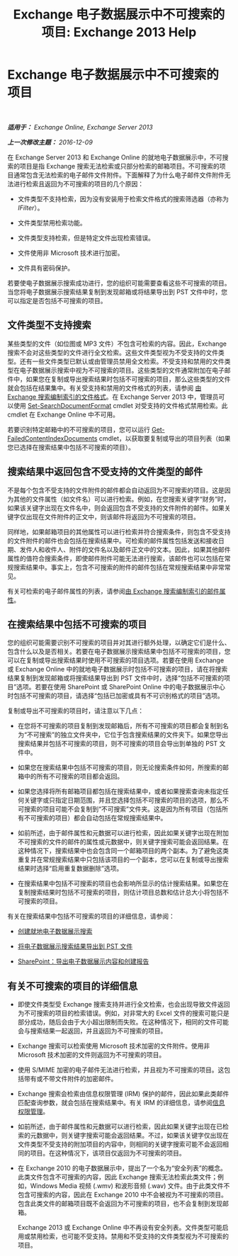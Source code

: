 ﻿---
title: 'Exchange 电子数据展示中不可搜索的项目: Exchange 2013 Help'
TOCTitle: Exchange 电子数据展示中不可搜索的项目
ms:assetid: 32550081-9af9-474b-ae7b-28f1e68cad41
ms:mtpsurl: https://technet.microsoft.com/zh-cn/library/Dn602498(v=EXCHG.150)
ms:contentKeyID: 61071991
ms.date: 01/11/2018
mtps_version: v=EXCHG.150
ms.translationtype: HT
---

# Exchange 电子数据展示中不可搜索的项目

 

_**适用于：** Exchange Online, Exchange Server 2013_

_**上一次修改主题：** 2016-12-09_

在 Exchange Server 2013 和 Exchange Online 的就地电子数据展示中，不可搜索的项目是指 Exchange 搜索无法检索或只部分检索的邮箱项目。不可搜索的项目通常包含无法检索的电子邮件文件附件。下面解释了为什么电子邮件文件附件无法进行检索且返回为不可搜索的项目的几个原因：

  - 文件类型不支持检索，因为没有安装用于检索文件格式的搜索筛选器（亦称为 *IFilter*）。

  - 文件类型禁用检索功能。

  - 文件类型支持检索，但是特定文件出现检索错误。

  - 文件使用非 Microsoft 技术进行加密。

  - 文件具有密码保护。

若要使电子数据展示搜索成功进行，您的组织可能需要查看这些不可搜索的项目。当您将电子数据展示搜索结果复制到发现邮箱或将结果导出到 PST 文件中时，您可以指定是否包括不可搜索的项目。

## 文件类型不支持搜索

某些类型的文件（如位图或 MP3 文件）不包含可检索的内容。因此，Exchange 搜索不会对这些类型的文件进行全文检索。这些文件类型视为不受支持的文件类型。还有一些文件类型已默认或由管理员禁用全文检索。不受支持和禁用的文件类型在电子数据展示搜索中视为不可搜索的项目。这些类型的文件通常附加在电子邮件中，如果您在复制或导出搜索结果时包括不可搜索的项目，那么这些类型的文件就会包括在结果集中。有关受支持和禁用的文件格式的列表，请参阅 [由 Exchange 搜索编制索引的文件格式](file-formats-indexed-by-exchange-search-exchange-2013-help.md)。在 Exchange Server 2013 中，管理员可以使用 [Set-SearchDocumentFormat](https://technet.microsoft.com/zh-cn/library/jj873756\(v=exchg.150\)) cmdlet 对受支持的文件格式禁用检索。此 cmdlet 在 Exchange Online 中不可用。

若要识别特定邮箱中的不可搜索的项目，您可以运行 [Get-FailedContentIndexDocuments](https://technet.microsoft.com/zh-cn/library/dd351154\(v=exchg.150\)) cmdlet，以获取要复制或导出的项目列表（如果您已选择在搜索结果中包括不可搜索的项目）。

## 搜索结果中返回包含不受支持的文件类型的邮件

不是每个包含不受支持的文件附件的邮件都会自动返回为不可搜索的项目。这是因为其他的文件属性（如文件名）可以进行检索。例如，在您搜索关键字“财务”时，如果该关键字出现在文件名中，则会返回包含不受支持的文件附件的邮件。如果关键字仅出现在文件附件的正文中，则该邮件将返回为不可搜索的项目。

同样地，如果邮箱项目的其他属性可以进行检索并符合搜索条件，则包含不受支持的文件附件的邮件也会包括在搜索结果中。可检索的邮件属性包括发送和接收日期、发件人和收件人、附件的文件名以及邮件正文中的文本。因此，如果其他邮件属性的值符合搜索条件，即使邮件附件可能无法进行搜索，该邮件也可以包括在常规搜索结果中。事实上，包含不可搜索的附件的邮件包括在常规搜索结果中非常常见。

有关可检索的电子邮件属性的列表，请参阅[由 Exchange 搜索编制索引的邮件属性](message-properties-indexed-by-exchange-search-exchange-2013-help.md)。

## 在搜索结果中包括不可搜索的项目

您的组织可能需要识别不可搜索的项目并对其进行额外处理，以确定它们是什么、​包含什么以及是否相关。若要在电子数据展示搜索结果中包括不可搜索的项目，您可以在复制或导出搜索结果时使用不可搜索的项目选项。若要在使用 Exchange 或 Exchange Online 中的就地电子数据展示时包括不可搜索的项目，请在将搜索结果复制到发现邮箱或将搜索结果导出到 PST 文件中时，选择“包括不可搜索的项目”选项。若要在使用 SharePoint 或 SharePoint Online 中的电子数据展示中心时包括不可搜索的项目，请选择“包括已加密或具有不可识别格式的项目”选项。

复制或导出不可搜索的项目时，请注意以下几点：

  - 在您将不可搜索的项目复制到发现邮箱后，所有不可搜索的项目都会复制到名为“不可搜索”的独立文件夹中，它位于包含搜索结果的文件夹下。如果您导出搜索结果并包括不可搜索的项目，则不可搜索的项目会导出到单独的 PST 文件中。

  - 如果您在搜索结果中包括不可搜索的项目，则无论搜索条件如何，所搜索的邮箱中的所有不可搜索的项目都会返回。

  - 如果您选择将所有邮箱项目都包括在搜索结果中，或者如果搜索查询未指定任何关键字或只指定日期范围，并且您选择包括不可搜索的项目的选项，那么不可搜索的项目可能不会复制到“不可搜索”文件夹。这是因为所有项目（包括所有不可搜索的项目）都会自动包括在常规搜索结果中。

  - 如前所述，由于邮件属性和元数据可以进行检索，因此如果关键字出现在附加不可搜索的文件的邮件的属性或元数据中，则关键字搜索可能会返回结果。在这种情况下，搜索结果中也会包含同一个邮箱项目的两个副本。为了避免这类重复并在常规搜索结果中只包括该项目的一个副本，您可以在复制或导出搜索结果时选择“启用重复数据删除”选项。

  - 在搜索结果中包括不可搜索的项目也会影响所显示的估计搜索结果。如果您在复制搜索结果时包括不可搜索的项目，则估计项目总数和估计总大小将包括不可搜索的项目。

有关在搜索结果中包括不可搜索的项目的详细信息，请参阅：

  - [创建就地电子数据展示搜索](create-an-in-place-ediscovery-search-exchange-2013-help.md)

  - [将电子数据展示搜索结果导出到 PST 文件](export-ediscovery-search-results-to-a-pst-file-exchange-2013-help.md)

  - [SharePoint：导出电子数据展示内容和创建报告](https://go.microsoft.com/fwlink/p/?linkid=324757)

## 有关不可搜索的项目的详细信息

  - 即使文件类型受 Exchange 搜索支持并进行全文检索，也会出现导致文件返回为不可搜索的项目的检索错误。例如，对非常大的 Excel 文件的搜索可能只是部分成功，随后会由于大小超出限制而失败。在这种情况下，相同的文件可能会与搜索结果一起返回，并且返回为不可搜索的项目。

  - Exchange 搜索可以检索使用 Microsoft 技术加密的文件附件。使用非 Microsoft 技术加密的文件则返回为不可搜索的项目。

  - 使用 S/MIME 加密的电子邮件无法进行检索，并且视为不可搜索的项目。这包括带有或不带文件附件的加密邮件。

  - Exchange 搜索会检索由信息权限管理 (IRM) 保护的邮件，因此如果此类邮件匹配查询参数，就会包括在搜索结果中。有关 IRM 的详细信息，请参阅[信息权限管理](information-rights-management-exchange-2013-help.md)。

  - 如前所述，由于邮件属性和元数据可以进行检索，因此如果关键字出现在已检索的元数据中，则关键字搜索可能会返回结果。不过，如果该关键字仅出现在文件类型不受支持的附加项目的内容中，则相同的关键字搜索可能不会返回相同的项目。在这种情况下，该项目仅返回为不可搜索的项目。

  - 在 Exchange 2010 的电子数据展示中，提出了一个名为“安全列表”的概念。此类文件包含不可搜索的内容，因此 Exchange 搜索无法检索此类文件；例如，Windows Media 视频 (.wmv) 和波形音频 (.wav) 文件。由于此类文件不包含可搜索的内容，因此在 Exchange 2010 中不会被视为不可搜索的项目。包含此类文件的邮箱项目既不会返回为不可搜索的项目，也不会复制到发现邮箱。
    
    Exchange 2013 或 Exchange Online 中不再设有安全列表。文件类型可能启用或禁用检索，也可能不受支持。禁用和不受支持的文件类型视为不可搜索的项目。

